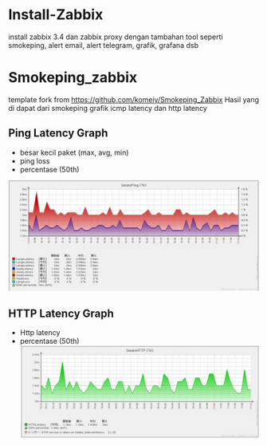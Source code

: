 Install-Zabbix  
==============
  
install zabbix 3.4 dan zabbix proxy dengan tambahan tool seperti smokeping, alert email, alert telegram, grafik, grafana dsb

Smokeping_zabbix
================
template fork from https://github.com/komeiy/Smokeping_Zabbix
Hasil yang di dapat dari smokeping grafik icmp latency dan http latency

Ping Latency Graph
------------------
- besar kecil paket (max, avg, min)
- ping loss
- percentase (50th)

![Ping Latency Graph](https://github.com/butdy/install-zabbix/blob/master/screenshoot/Ping-graph.JPG)

HTTP Latency Graph
------------------
- Http latency
- percentase (50th)
![HTTP Latency Graph](https://github.com/butdy/install-zabbix/blob/master/screenshoot/http-grarh.JPG)
